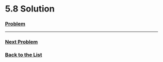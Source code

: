 # 5.8 Solution


### [**Problem**](../Problems/5.8.md)

___

### [**Next Problem**](../Problems/5.9.md)

### [**Back to the List**](../#list-of-problems)